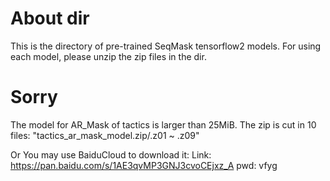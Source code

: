 # About dir
This is the directory of pre-trained SeqMask tensorflow2 models. For using each model, please unzip the zip files in the dir.

# Sorry 
The model for AR_Mask of tactics is larger than 25MiB. The zip is cut in 10 files: "tactics_ar_mask_model.zip/.z01 ~ .z09"

Or You may use BaiduCloud to download it: Link: https://pan.baidu.com/s/1AE3qvMP3GNJ3cvoCEjxz_A pwd: vfyg
